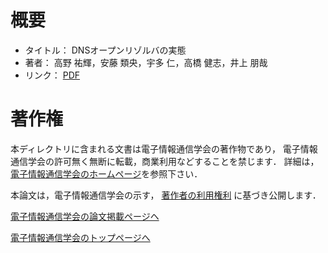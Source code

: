 # 概要

* タイトル： DNSオープンリゾルバの実態
* 著者： 高野 祐輝，安藤 類央，宇多 仁，高橋 健志，井上 朋哉
* リンク： [PDF](https://github.com/ytakano/ytakanospapers/raw/master/ieice_201410/j97-b_10_873.pdf "PDF")

# 著作権

本ディレクトリに含まれる文書は電子情報通信学会の著作物であり，
電子情報通信学会の許可無く無断に転載，商業利用などすることを禁じます．
詳細は，
[電子情報通信学会のホームページ](http://www.ieice.org/jpn/about/chosakuken/qanda.html "著作権に関するQ & A")を参照下さい．

本論文は，電子情報通信学会の示す，
[著作者の利用権利](http://www.ieice.org/jpn/about/kitei/files/chosaku_hyou3.pdf "本会出版物に掲載された論文等の著作物の利用申請基準")
に基づき公開します．

[電子情報通信学会の論文掲載ページヘ](http://search.ieice.org/bin/summary.php?id=j97-b_10_873 "電子情報通信学会 論文掲載ページ")

[電子情報通信学会のトップページへ](http://www.ieice.org/ "電子情報通信学会")
